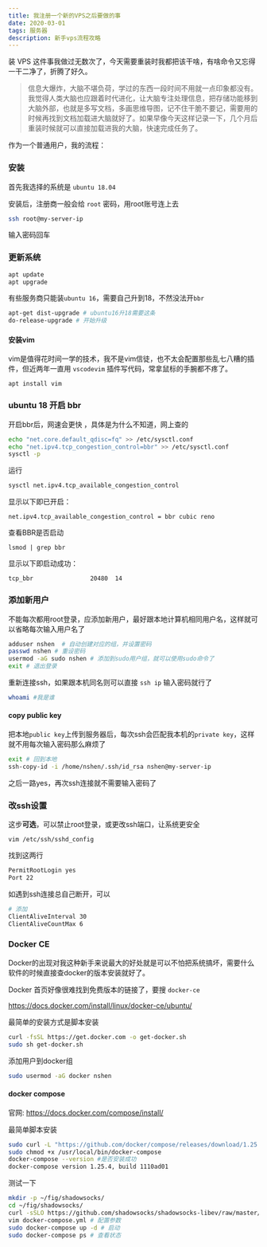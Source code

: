 ```yaml
---
title: 我注册一个新的VPS之后要做的事
date: 2020-03-01
tags: 服务器
description: 新手vps流程攻略
---
```


装 VPS 这件事我做过无数次了，今天需要重装时我都把该干啥，有啥命令又忘得一干二净了，折腾了好久。

> 信息大爆炸，大脑不堪负荷，学过的东西一段时间不用就一点印象都没有。我觉得人类大脑也应跟着时代进化，让大脑专注处理信息，把存储功能移到大脑外部，也就是多写文档，多画思维导图，记不住干脆不要记，需要用的时候再找到文档加载进大脑就好了。如果早像今天这样记录一下，几个月后重装时候就可以直接加载进我的大脑，快速完成任务了。

作为一个普通用户，我的流程：

### 安装

首先我选择的系统是 `ubuntu 18.04`

安装后，注册商一般会给 `root` 密码，用root账号连上去

```bash
ssh root@my-server-ip
```
输入密码回车

### 更新系统

```bash
apt update
apt upgrade
```

有些服务商只能装`ubuntu 16`，需要自己升到18，不然没法开`bbr`

```bash
apt-get dist-upgrade # ubuntu16升18需要这条
do-release-upgrade # 开始升级
```

#### 安装vim

vim是值得花时间一学的技术，我不是vim信徒，也不太会配置那些乱七八糟的插件，但近两年一直用 `vscodevim` 插件写代码，常拿鼠标的手腕都不疼了。

`apt install vim`

### ubuntu 18 开启 bbr

开启bbr后，网速会更快 ，具体是为什么不知道，网上查的

```bash
echo "net.core.default_qdisc=fq" >> /etc/sysctl.conf
echo "net.ipv4.tcp_congestion_control=bbr" >> /etc/sysctl.conf
sysctl -p
```
运行

```bash
sysctl net.ipv4.tcp_available_congestion_control
```
显示以下即已开启：

`net.ipv4.tcp_available_congestion_control = bbr cubic reno`

查看BBR是否启动

`lsmod | grep bbr`

显示以下即启动成功：

`tcp_bbr                20480  14`


### 添加新用户

不能每次都用root登录，应添加新用户，最好跟本地计算机相同用户名，这样就可以省略每次输入用户名了

```bash
adduser nshen  # 自动创建对应的组，并设置密码
passwd nshen # 重设密码
usermod -aG sudo nshen # 添加到sudo用户组，就可以使用sudo命令了
exit # 退出登录
```
重新连接ssh，如果跟本机同名则可以直接 `ssh ip` 输入密码就行了

```bash
whoami #我是谁
```

#### copy public key

把本地`public key`上传到服务器后，每次ssh会匹配我本机的`private key`，这样就不用每次输入密码那么麻烦了

```bash
exit # 回到本地
ssh-copy-id -i /home/nshen/.ssh/id_rsa nshen@my-server-ip
```
之后一路yes，再次ssh连接就不需要输入密码了

### 改ssh设置

这步**可选**，可以禁止root登录，或更改ssh端口，让系统更安全

`vim /etc/ssh/sshd_config`

找到这两行

```bash
PermitRootLogin yes
Port 22
```

如遇到ssh连接总自己断开，可以

``` bash
# 添加
ClientAliveInterval 30
ClientAliveCountMax 6
```

### Docker CE

Docker的出现对我这种新手来说最大的好处就是可以不怕把系统搞坏，需要什么软件的时候直接查docker的版本安装就好了。

Docker 首页好像很难找到免费版本的链接了，要搜 `docker-ce`

https://docs.docker.com/install/linux/docker-ce/ubuntu/

最简单的安装方式是脚本安装

```bash
curl -fsSL https://get.docker.com -o get-docker.sh
sudo sh get-docker.sh
```

添加用户到docker组

```bash
sudo usermod -aG docker nshen
```

#### docker compose

官网: https://docs.docker.com/compose/install/

最简单脚本安装

```bash
sudo curl -L "https://github.com/docker/compose/releases/download/1.25.4/docker-compose-$(uname -s)-$(uname -m)" -o /usr/local/bin/docker-compose
sudo chmod +x /usr/local/bin/docker-compose
docker-compose --version #是否安装成功
docker-compose version 1.25.4, build 1110ad01
```

测试一下

```bash
mkdir -p ~/fig/shadowsocks/
cd ~/fig/shadowsocks/
curl -sSLO https://github.com/shadowsocks/shadowsocks-libev/raw/master/docker/alpine/docker-compose.yml
vim docker-compose.yml # 配置参数
sudo docker-compose up -d # 启动
sudo docker-compose ps # 查看状态
```

